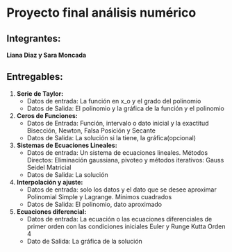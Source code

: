 # Proyecto final análisis numérico

## Integrantes: 
**Liana Diaz y Sara Moncada**

## Entregables:

1. **Serie de Taylor:**
	* Datos de entrada: La función en x_o y el grado del polinomio
	* Datos de Salida: El polinomio y la gráfica de la función y el polinomio
2. **Ceros de Funciones:**
	* Datos de Entrada: Función, intervalo o dato inicial y la exactitud
	Bisección, Newton, Falsa Posición y Secante
	* Datos de Salida: La solución si la tiene, la gráfica(opcional)
3. **Sistemas de Ecuaciones Lineales:**
	* Datos de entrada: Un sistema de ecuaciones lineales.
        Métodos Directos: Eliminación gaussiana, pivoteo y métodos iterativos: Gauss Seidel Matricial
	* Datos de Salida: La solución	
4. **Interpolación y ajuste:**
	* Datos de entrada: solo los datos y el dato que se desee aproximar
	Polinomial Simple y Lagrange. Mínimos cuadrados
	* Datos de Salida: El polinomio, dato aproximado
4. **Ecuaciones diferencial:** 
	* Datos de entrada: La ecuación o las ecuaciones diferenciales de primer orden con las condiciones iniciales
	Euler y Runge Kutta Orden 4
	* Dato de Salida: La gráfica de la solución
